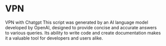 # VPN
VPN with Chatgpt
This script was generated by an AI language model developed by OpenAI, designed to provide concise and accurate answers to various queries. Its ability to write code and create documentation makes it a valuable tool for developers and users alike.
